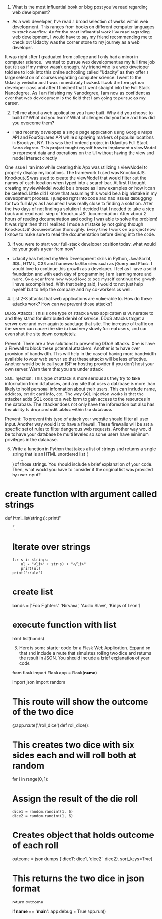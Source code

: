 1. What is the most influential book or blog post you’ve read regarding web development?

- As a web developer, I’ve read a broad selection of works within web development. This ranges from books on different computer languages to stack overflow. As for the most influential work I’ve read regarding web development, I would have to say my friend recommending me to check out Udacity was the corner stone to my journey as a web developer.

It was right after I graduated from college and I only had a minor in computer science. I wanted to pursue web development as my full time job but felt as if my minor wasn’t enough. My friend who is a web developer told me to look into this online schooling called “Udacity” as they offer a large selection of courses regarding computer science. I went to the Udacity website and I was immediately hooked. I took the free python developer class and after I finished that I went straight into the Full Stack Nanodegree. As I am finishing my Nanodegree, I am now as confident as ever that web development is the field that I am going to pursue as my career.


2. Tell me about a web application you have built. Why did you choose to build it? What did you learn? What challenges did you face and how did you overcome them?

- I had recently developed a single page application using Google Maps API and FourSquares API while displaying markers of popular locations in Brooklyn, NY. This was the frontend project in Udacitys Full Stack Nano degree. This project taught myself how to implement a viewModel to represent data and operations on the UI without having the view and model interact directly

One issue I ran into while creating this App was utilizing a viewModel to properly display my locations. The framework I used was KnockoutJS. KnockoutJS was used to create the viewModel that would filter out the names of each location when typed into a search bar. At first I thought creating my viewModel would be a breeze as I saw examples on how it can be created. Little did I know that assuming this would be a big mistake in my development process. I jumped right into code and had issues debugging for two full days as I assumed I was really close to finding a solution. After the two days of not finding a solution I decided that I needed to take a step back and read each step of KnockoutJS' documentation. After about 2 hours of reading documentation and coding I was able to solve the problem! It was right then that I realized I made a mistake by not going through KnockoutJS' documentation thoroughly. Every time I work on a project now I know to make sure to read the documentation before diving into the code.

3. If you were to start your full-stack developer position today, what would be your goals a year from now?

- Udacity has helped my Web Development skills in Python, JavaScript, SQL, HTML, CSS and frameworks/libraries such as jQuery and Flask. I would love to continue this growth as a developer. I feel as I have a solid foundation and with each day of programming I am learning more and more. So a year from now would love to see myself continue the growth I have accomplished. With that being said, I would to not just help myself but to help the company and my co-workers as well.

4. List 2-3 attacks that web applications are vulnerable to. How do these attacks work? How can we prevent those attacks?

DDoS Attacks: This is one type of attack a web application is vulnerable to and they stand for distributed denial of service. DDoS attacks target a server over and over again to sabotage that site. The increase of traffic on the server can cause the site to load very slowly for real users, and can even shut the site down completely.

Prevent: There are a few solutions to preventing DDoS attacks. One is have a Firewall to block these potential attackers. Another is to have over provision of bandwidth. This will help in the case of having more bandwidth available to your web server so that these attacks will be less effective. Another would be to call your ISP or hosting provider if you don’t host your own server. Warn them that you are under attack.

SQL Injection: This type of attack is more serious as they try to take information from databases, and any site that uses a database is more than likely to hold personal information about their users. This can include name, address, credit card info, etc. The way SQL injection works is that the attacker adds SQL code to a web form to gain access to the resources in the database. The attacker does not only have the information but also has the ability to drop and edit tables within the database.

Prevent: To prevent this type of attack your website should filter all user input. Another way would is to have a firewall. These firewalls will be set a specific set of rules to filter dangerous web requests. Another way would be to have your database be multi leveled so some users have minimum privileges in the database.

5.  Write a function in Python that takes a list of strings and returns a single string that is an HTML unordered list (<ul>...</ul>) of those strings. You should include a brief explanation of your code. Then, what would you have to consider if the original list was provided by user input?

# create function with argument called strings
def html_list(strings):
    print("<ul>")
# Iterate over strings
    for s in strings:
        ul = "<li>" + str(s) + "</li>"
        print(ul)
    print("</ul>")
# create list
bands = ['Foo Fighters', 'Nirvana', 'Audio Slave', 'Kings of Leon']
# execute function with list
html_list(bands)

6. Here is some starter code for a Flask Web Application. Expand on that and include a route that simulates rolling two dice and returns the result in JSON. You should include a brief explanation of your code.

from flask import Flask
app = Flask(__name__)

import json
import random


# This route will show the outcome of the two dice
@app.route('/roll_dice')
def roll_dice():
  # This creates two dice with six sides each and will roll both at random
  for i in range(0, 1):
  # Assign the result of the die roll
    dice1 = random.randint(1, 6)
    dice2 = random.randint(1, 6)

  # Creates object that holds outcome of each roll
  outcome = json.dumps({'dice1': dice1, 'dice2': dice2}, sort_keys=True)

  # This returns the two dice in json format
  return outcome


if __name__ == '__main__':
 app.debug = True
 app.run()
